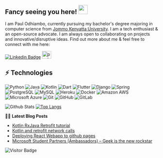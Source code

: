 ## Fancy seeing you here! <img src="https://raw.githubusercontent.com/paulodhiambo/paulodhiambo/master/wave.gif" width="30px">

I am Paul Odhiambo, currently pursuing my bachelor's degree majoring in computer science from [Jommo Kenyatta University](https://jkuat.ac.ke/). I am a tech enthusiast & an open-source advocate. I am always open to collaborating on projects and innovative/disruptive ideas. Find out more about me & feel free to connect with me here:

[![Linkedin Badge](https://img.shields.io/badge/-paulodhiambo-blue?style=flat-square&logo=Linkedin&logoColor=white&link=https://www.linkedin.com/in/paulodhiambo/)](https://www.linkedin.com/in/paulodhiambo/)
<a href="https://dev.to/paulodhiambo">
  <img src="https://d2fltix0v2e0sb.cloudfront.net/dev-badge.svg" alt="paul odhiambo's DEV Profile" height="25" width="30">
</a>


## ⚡ Technologies

![Python](https://img.shields.io/badge/-Python-black?style=flat-square&logo=Python)
![Java](https://img.shields.io/badge/-java-E34A86?style=flat-square&logo=java)
![Kotlin](https://img.shields.io/badge/-Kotlin-430098?style=flat-square&logo=kotlin)
![Dart](https://img.shields.io/badge/-Dart-181717?style=flat-square&logo=dart)
![Flutter](https://img.shields.io/badge/-Flutter-FCA121?style=flat-square&logo=flutter)
![Django](https://img.shields.io/badge/-django-E34A86?style=flat-square&logo=django)
![Spring](https://img.shields.io/badge/-Spring-black?style=flat-square&logo=spring)
![PostgreSQL](https://img.shields.io/badge/-PostgreSQL-336791?style=flat-square&logo=postgresql)
![MySQL](https://img.shields.io/badge/-MySQL-black?style=flat-square&logo=mysql)
![Heroku](https://img.shields.io/badge/-Heroku-430098?style=flat-square&logo=heroku)
![Docker](https://img.shields.io/badge/-Docker-black?style=flat-square&logo=docker)
![Amazon AWS](https://img.shields.io/badge/Amazon%20AWS-232F3E?style=flat-square&logo=amazon-aws)
![Microsoft Azure](https://img.shields.io/badge/Microsoft%20Azure-232F7E?style=flat-square&logo=microsoft-azure)
![Git](https://img.shields.io/badge/-Git-black?style=flat-square&logo=git)
![GitHub](https://img.shields.io/badge/-GitHub-181717?style=flat-square&logo=github)
![GitLab](https://img.shields.io/badge/-GitLab-FCA121?style=flat-square&logo=gitlab)

![Github Stats](https://github-readme-stats.vercel.app/api?username=paulodhiambo&show_icons=true)
[![Top Langs](https://github-readme-stats.vercel.app/api/top-langs/?username=paulodhiambo&hide=css)](https://github.com/paulodhiambo/github-readme-stats)

📕📜 **Latest Blog Posts**
<!-- BLOG-POST-LIST:START -->
- [Kotlin RxJava Retrofit tutorial](https://dev.to/paulodhiambo/kotlin-rxjava-retrofit-tutorial-18hn)
- [Kotlin and retrofit network calls](https://dev.to/paulodhiambo/kotlin-and-retrofit-network-calls-2353)
- [Deploying React Webapp to github pages](https://dev.to/paulodhiambo/deploying-react-webapp-to-github-pages-2pfc)
- [Microsoft Student Partners (Ambassadors) – Geek is the new rockstar](https://www.gautamkrishnar.com/microsoft-student-partners/)
<!-- BLOG-POST-LIST:END -->

![Visitor Badge](https://visitor-badge.laobi.icu/badge?page_id=paulodhiambo.paulodhiambo)
